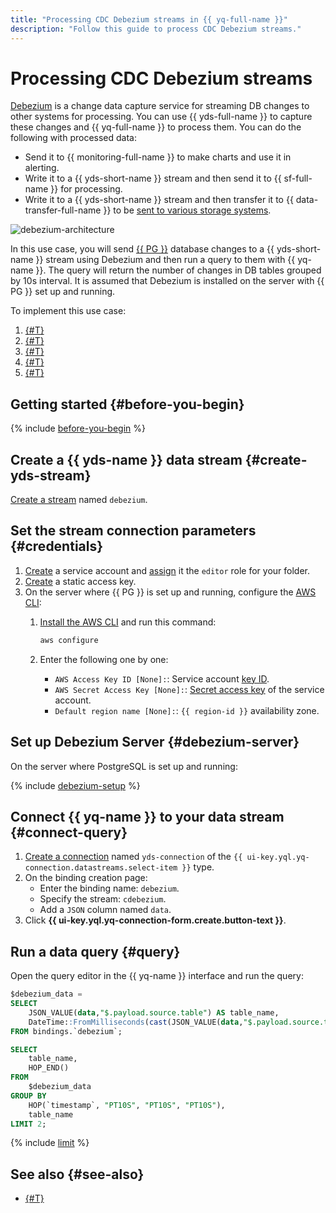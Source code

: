 ```yaml
---
title: "Processing CDC Debezium streams in {{ yq-full-name }}"
description: "Follow this guide to process CDC Debezium streams."
---
```


# Processing CDC Debezium streams

[Debezium](https://debezium.io) is a change data capture service for streaming DB changes to other systems for processing. You can use {{ yds-full-name }} to capture these changes and {{ yq-full-name }} to process them. You can do the following with processed data:

* Send it to {{ monitoring-full-name }} to make charts and use it in alerting.
* Write it to a {{ yds-short-name }} stream and then send it to {{ sf-full-name }} for processing.
* Write it to a {{ yds-short-name }} stream and then transfer it to {{ data-transfer-full-name }} to be [sent to various storage systems](../../data-streams/tutorials/data-ingestion.md).

![debezium-architecture](../../_assets/query/debezium-architecture.png)

In this use case, you will send [{{ PG }}](https://www.postgresql.org/) database changes to a {{ yds-short-name }} stream using Debezium and then run a query to them with {{ yq-name }}. The query will return the number of changes in DB tables grouped by 10s interval. It is assumed that Debezium is installed on the server with {{ PG }} set up and running.

To implement this use case:

1. [{#T}](#create-yds-stream)
1. [{#T}](#credentials)
1. [{#T}](#debezium-server)
1. [{#T}](#connect-query)
1. [{#T}](#query)

## Getting started {#before-you-begin}

{% include [before-you-begin](../../_tutorials/_tutorials_includes/before-you-begin.md) %}

## Create a {{ yds-name }} data stream {#create-yds-stream}

[Create a stream](../../data-streams/operations/manage-streams.md#create-data-stream) named `debezium`.

## Set the stream connection parameters {#credentials}

1. [Create](../../iam/operations/sa/create.md) a service account and [assign](../../iam/operations/sa/assign-role-for-sa.md) it the `editor` role for your folder.
1. [Create](../../iam/operations/sa/create-access-key.md) a static access key.
1. On the server where {{ PG }} is set up and running, configure the [AWS CLI](https://docs.aws.amazon.com/cli/latest/userguide/cli-chap-welcome.html):
   1. [Install the AWS CLI](https://docs.aws.amazon.com/cli/latest/userguide/getting-started-install.html) and run this command:

      ```bash
      aws configure
      ```

   1. Enter the following one by one:

      * `AWS Access Key ID [None]:`: Service account [key ID](../../iam/concepts/authorization/access-key.md).
      * `AWS Secret Access Key [None]:`: [Secret access key](../../iam/concepts/authorization/access-key.md) of the service account.
      * `Default region name [None]:`: `{{ region-id }}` availability zone.

## Set up Debezium Server {#debezium-server}

On the server where PostgreSQL is set up and running:

{% include [debezium-setup](../../_includes/data-streams/debezium-setup.md) %}

## Connect {{ yq-name }} to your data stream {#connect-query}

1. [Create a connection](../operations/connection.md#create) named `yds-connection` of the `{{ ui-key.yql.yq-connection.datastreams.select-item }}` type.
1. On the binding creation page:
   * Enter the binding name: `debezium`.
   * Specify the stream: `cdebezium`.
   * Add a `JSON` column named `data`.
1. Click **{{ ui-key.yql.yq-connection-form.create.button-text }}**.

## Run a data query {#query}

Open the query editor in the {{ yq-name }} interface and run the query:

```sql
$debezium_data =
SELECT
    JSON_VALUE(data,"$.payload.source.table") AS table_name,
    DateTime::FromMilliseconds(cast(JSON_VALUE(data,"$.payload.source.ts_ms") AS Uint64)) AS `timestamp`
FROM bindings.`debezium`;

SELECT
    table_name,
    HOP_END()
FROM
    $debezium_data
GROUP BY
    HOP(`timestamp`, "PT10S", "PT10S", "PT10S"),
    table_name
LIMIT 2;
```

{% include [limit](../_includes/select-limit.md) %}

## See also {#see-also}

* [{#T}](../sources-and-sinks/data-streams.md)